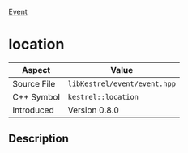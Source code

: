 [Event](index.md)
# location
| Aspect | Value |
| --- | --- |
| Source File | `libKestrel/event/event.hpp` |
| C++ Symbol | `kestrel::location` |
| Introduced | Version 0.8.0 |
## Description
